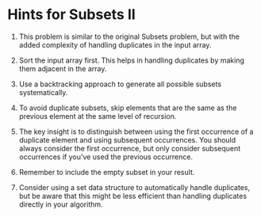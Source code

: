# Hints for Subsets II

1. This problem is similar to the original Subsets problem, but with the added complexity of handling duplicates in the input array.

2. Sort the input array first. This helps in handling duplicates by making them adjacent in the array.

3. Use a backtracking approach to generate all possible subsets systematically.

4. To avoid duplicate subsets, skip elements that are the same as the previous element at the same level of recursion.

5. The key insight is to distinguish between using the first occurrence of a duplicate element and using subsequent occurrences. You should always consider the first occurrence, but only consider subsequent occurrences if you've used the previous occurrence.

6. Remember to include the empty subset in your result.

7. Consider using a set data structure to automatically handle duplicates, but be aware that this might be less efficient than handling duplicates directly in your algorithm.
